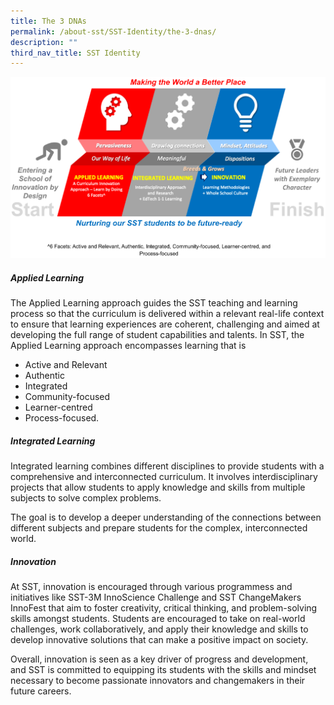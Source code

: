 ```yaml
---
title: The 3 DNAs
permalink: /about-sst/SST-Identity/the-3-dnas/
description: ""
third_nav_title: SST Identity
---
```

![](/images/SST%203%20DNAs.svg)

##### Applied Learning
The Applied Learning approach guides the SST teaching and learning process so that the curriculum
is delivered within a relevant real-life context to ensure that learning experiences are coherent,
challenging and aimed at developing the full range of student capabilities and talents.
In SST, the Applied Learning approach encompasses learning that is 
* Active and Relevant
* Authentic
* Integrated
* Community-focused
* Learner-centred
* Process-focused.

##### Integrated Learning
Integrated learning combines different disciplines to provide students with a comprehensive and interconnected curriculum. It involves interdisciplinary projects that allow students to apply knowledge and skills from multiple subjects to solve complex problems.

The goal is to develop a deeper understanding of the connections between different subjects and prepare students for the complex, interconnected world. 

##### Innovation
At SST, innovation is encouraged through various programmess and initiatives like SST-3M InnoScience Challenge and SST ChangeMakers InnoFest that aim to foster creativity, critical thinking, and problem-solving skills amongst students. Students are encouraged to take on real-world challenges, work collaboratively, and apply their knowledge and skills to develop innovative solutions that can make a positive impact on society.

Overall, innovation is seen as a key driver of progress and development, and SST is committed to equipping its students with the skills and mindset necessary to become passionate innovators and changemakers in their future careers.